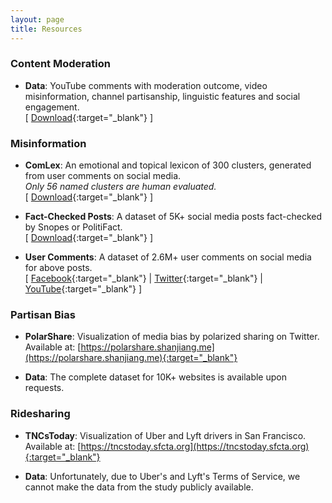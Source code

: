 ```yaml
---
layout: page
title: Resources
---
```


### Content Moderation

* **Data**: YouTube comments with moderation outcome, video misinformation, channel partisanship, linguistic features and social engagement.  
\[ [Download](youtube_comments.csv){:target="_blank"} \]

### Misinformation

* **ComLex**: An emotional and topical lexicon of 300 clusters, generated from user comments on social media.  
*Only 56 named clusters are human evaluated.*  
\[ [Download](ComLex.csv){:target="_blank"} \]

* **Fact-Checked Posts**: A dataset of 5K+ social media posts fact-checked by Snopes or PolitiFact.  
\[ [Download](factchecks.csv){:target="_blank"} \]

* **User Comments**: A dataset of 2.6M+ user comments on social media for above posts.  
\[ [Facebook](comments/facebook.bz2){:target="_blank"} | [Twitter](comments/twitter.bz2){:target="_blank"} | [YouTube](comments/youtube.bz2){:target="_blank"} \]

### Partisan Bias

* **PolarShare**: Visualization of media bias by polarized sharing on Twitter.  
Available at: [https://polarshare.shanjiang.me](https://polarshare.shanjiang.me){:target="_blank"}

* **Data**: The complete dataset for 10K+ websites is available upon requests.

### Ridesharing

* **TNCsToday**: Visualization of Uber and Lyft drivers in San Francisco.  
Available at: [https://tncstoday.sfcta.org](https://tncstoday.sfcta.org){:target="_blank"}

* **Data**: Unfortunately, due to Uber's and Lyft's Terms of Service, we cannot make the data from the study publicly available.
